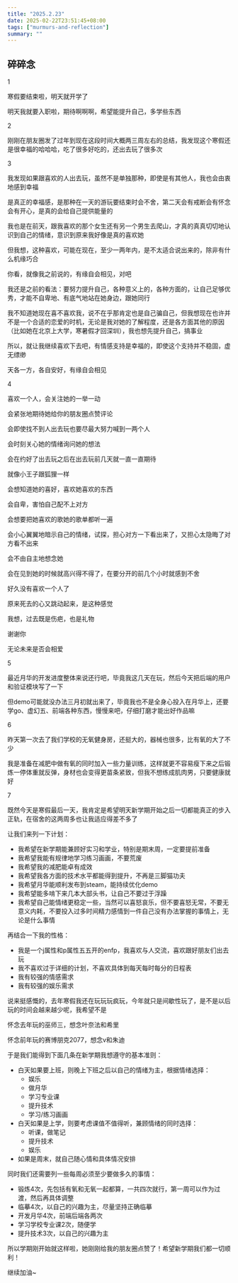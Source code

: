 ```yaml
---
title: "2025.2.23"
date: 2025-02-22T23:51:45+08:00
tags: ["murmurs-and-reflection"]
summary: ""
---
```

## 碎碎念
1

寒假要结束啦，明天就开学了

明天我就要入职啦，期待啊啊啊，希望能提升自己，多学些东西

2

刚刚在朋友圈发了过年到现在这段时间大概两三周左右的总结，我发现这个寒假还是很幸福的哈哈哈，吃了很多好吃的，还出去玩了很多次

3

我发现如果跟喜欢的人出去玩，虽然不是单独那种，即使是有其他人，我也会由衷地感到幸福

是真正的幸福感，是那种在一天的游玩要结束时会不舍，第二天会有戒断会有怀念会有开心，是真的会给自己提供能量的

我也是在前天，跟我喜欢的那个女生还有另一个男生去爬山，才真的真真切切地认识到自己的情绪，意识到原来我好像是真的喜欢她

但我想，这种喜欢，可能在现在，至少一两年内，是不太适合说出来的，除非有什么机缘巧合

你看，就像我之前说的，有缘自会相见，对吧

我还是之前的看法：要努力提升自己，各种意义上的，各种方面的，让自己足够优秀，才能不自卑地、有底气地站在她身边，跟她同行

我不知道她现在喜不喜欢我，说不在乎那肯定也是自己骗自己，但我想现在也许并不是一个合适的恋爱的时机，无论是我对她的了解程度，还是各方面其他的原因（比如她在北京上大学，寒暑假才回深圳），我也想先提升自己，搞事业

所以，就让我继续喜欢下去吧，有情感支持是幸福的，即使这个支持并不稳固，虚无缥缈

天各一方，各自安好，有缘自会相见

4

喜欢一个人，会关注她的一举一动

会紧张地期待她给你的朋友圈点赞评论

会即使找不到人出去玩也要尽最大努力喊到一两个人

会时刻关心她的情绪询问她的想法

会在约好了出去玩之后在出去玩前几天就一直一直期待

就像小王子跟狐狸一样

会想知道她的喜好，喜欢她喜欢的东西

会自卑，害怕自己配不上对方

会想要把她喜欢的歌她的歌单都听一遍

会小心翼翼地暗示自己的情绪，试探，担心对方一下看出来了，又担心太隐晦了对方看不出来

会不由自主地想念她

会在见到她的时候就高兴得不得了，在要分开的前几个小时就感到不舍

好久没有喜欢一个人了

原来死去的心又跳动起来，是这种感觉

我想，过去既是伤疤，也是礼物

谢谢你

无论未来是否会相爱

5

最近月华的开发进度整体来说还行吧，毕竟我这几天在玩，然后今天把后端的用户和验证模块写了一下

但demo可能就没办法三月初就出来了，毕竟我也不是全身心投入在月华上，还要学go、虚幻五、前端各种东西，慢慢来吧，仔细打磨才能出好作品嘛

6

昨天第一次去了我们学校的无氧健身房，还挺大的，器械也很多，比有氧的大了不少

我是准备在减肥中做有氧的同时加入一些力量训练，这样就更不容易瘦下来之后锻炼一停体重就反弹，身材也会变得更苗条紧致，但我不想练成肌肉男，只要健康就好

7

既然今天是寒假最后一天，我肯定是希望明天新学期开始之后一切都能真正的步入正轨，在宿舍的这两周多也让我适应得差不多了

让我们来列一下计划：

* 我希望在新学期能兼顾好实习和学业，特别是期末周，一定要提前准备
* 我希望我能有规律地学习练习画画，不要荒废
* 我希望我的减肥能卓有成效
* 我希望我各方面的技术水平都能得到提升，不再是三脚猫功夫
* 我希望月华能顺利发布到steam，能持续优化demo
* 我希望能多啃下来几本大部头书，让自己不要过于浮躁
* 我希望自己能情绪更稳定一些，当然可以喜怒哀乐，但不要喜怒无常，不要无意义内耗，不要投入过多时间精力感情到一件自己没有办法掌握的事情上，无论是什么事情

再结合一下我的性格：

* 我是一个j属性和p属性五五开的enfp，我喜欢与人交流，喜欢跟好朋友们出去玩
* 我不喜欢过于详细的计划，不喜欢具体到每天每时每分的日程表
* 我有较强的情感需求
* 我有较强的娱乐需求

说来挺感慨的，去年寒假我还在玩玩玩疯玩，今年就只是间歇性玩了，是不是以后玩的时间会越来越少呢，我希望不是

怀念去年玩的巫师三，想念叶奈法和希里

怀念前年玩的赛博朋克2077，想念v和朱迪

于是我们能得到下面几条在新学期我想遵守的基本准则：

* 白天如果要上班，则晚上下班之后以自己的情绪为主，根据情绪选择：
    * 娱乐
    * 做月华
    * 学习专业课
    * 提升技术
    * 学习/练习画画
* 白天如果是上学，则要考虑课值不值得听，兼顾情绪的同时选择：
    * 听课，做笔记
    * 提升技术
    * 娱乐
* 如果是周末，就自己随心情和具体情况安排

同时我们还需要列一些每周必须至少要做多久的事情：

* 锻炼4次，先包括有氧和无氧一起都算，一共四次就行，第一周可以作为过渡，然后再具体调整
* 临摹4次，以自己的兴趣为主，尽量坚持正确临摹
* 开发月华4次，前端后端各两次
* 学习学校专业课2次，随便学
* 提升技术3次，以自己的兴趣为主

所以学期刚开始就这样啦，她刚刚给我的朋友圈点赞了！希望新学期我们都一切顺利！

继续加油~